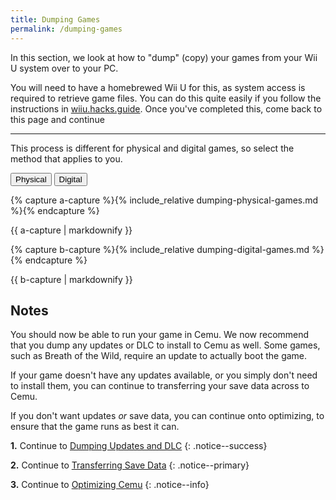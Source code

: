 ```yaml
---
title: Dumping Games
permalink: /dumping-games
---
```


In this section, we look at how to "dump" (copy) your games from your Wii U system over to your PC.

You will need to have a homebrewed Wii U for this, as system access is required to retrieve game files. You can do this quite easily if you follow the instructions in [wiiu.hacks.guide](https://wiiu.hacks.guide/). Once you've completed this, come back to this page and continue

---

This process is different for physical and digital games, so select the method that applies to you.

<button class="btn btn--large btn--info" id="abtn" onclick="showa()">Physical</button>
<button class="btn btn--large btn--info" id="bbtn" onclick="showb()">Digital</button>

{% capture a-capture %}{% include_relative dumping-physical-games.md %}{% endcapture %}
<div id="a">{{ a-capture | markdownify }}</div>

{% capture b-capture %}{% include_relative dumping-digital-games.md %}{% endcapture %}
<div id="b">{{ b-capture | markdownify }}</div>

## Notes

You should now be able to run your game in Cemu. We now recommend that you dump any updates or DLC to install to Cemu as well. Some games, such as Breath of the Wild, require an update to actually boot the game.

If your game doesn't have any updates available, or you simply don't need to install them, you can continue to transferring your save data across to Cemu.

If you don't want updates _or_ save data, you can continue onto optimizing, to ensure that the game runs as best it can.

**1.** Continue to [Dumping Updates and DLC](dumping-updates-and-dlc)
{: .notice--success}

**2.** Continue to [Transferring Save Data](transferring-save-data)
{: .notice--primary}

**3.** Continue to [Optimizing Cemu](optimizing-cemu)
{: .notice--info}

<script>
  var a = document.getElementById("a");
  var abtn = document.getElementById("abtn");

  var b = document.getElementById("b");
  var bbtn = document.getElementById("bbtn");

  a.style.display = "block";
  b.style.display = "none";
  abtn.classList.remove("btn--info");
  abtn.classList.add("btn--primary");

  function showa() {
    a.style.display = "block";
    b.style.display = "none";

    abtn.classList.remove("btn--info");
    bbtn.classList.remove("btn--primary");
    abtn.classList.add("btn--primary");
    bbtn.classList.add("btn--info");
  }

  function showb() {
    a.style.display = "none";
    b.style.display = "block";

    abtn.classList.remove("btn--primary");
    bbtn.classList.remove("btn--info");
    abtn.classList.add("btn--info");
    bbtn.classList.add("btn--primary");
  }
</script>
